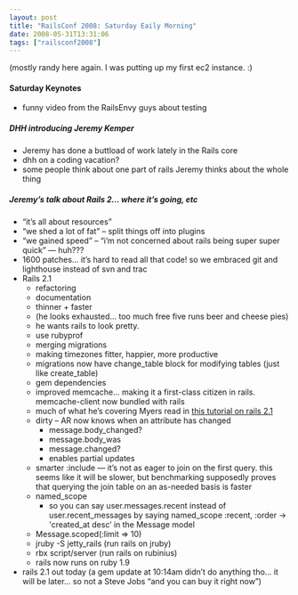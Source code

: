 ```yaml
---
layout: post
title: "RailsConf 2008: Saturday Eaily Morning"
date: 2008-05-31T13:31:06
tags: ["railsconf2008"]
---
```


<p>(mostly randy here again. I was putting up my first ec2 instance. :)</p>

<h4>Saturday Keynotes</h4>

<ul>
<li>funny video from the RailsEnvy guys about testing</li>
</ul>

<h5><span class="caps">DHH</span> introducing Jeremy Kemper</h5>

<ul>
<li>Jeremy has done a buttload of work lately in the Rails core</li>
<li>dhh on a coding vacation?</li>
<li>some people think about one part of rails Jeremy thinks about the whole thing</li>
</ul>

<h5>Jeremy&#8217;s talk about Rails 2&#8230; where it&#8217;s going, etc</h5>

<ul>
<li>&#8220;it&#8217;s all about resources&#8221;</li>
<li>&#8220;we shed a lot of fat&#8221; &#8211; split things off into plugins</li>
<li>&#8220;we gained speed&#8221; &#8211; &#8220;i&#8217;m not concerned about rails being super super quick&#8221; &#8212; huh???</li>
<li>1600 patches&#8230; it&#8217;s hard to read all that code!  so we embraced git and lighthouse instead of svn and trac</li>
<li>Rails 2.1
<ul>
<li>refactoring</li>
<li>documentation</li>
<li>thinner + faster</li>
<li>(he looks exhausted&#8230; too much free five runs beer and cheese pies)</li>
<li>he wants rails to look pretty.</li>
<li>use rubyprof</li>
<li>merging migrations</li>
<li>making timezones fitter, happier, more productive</li>
<li>migrations now have change_table block for modifying tables (just like create_table)</li>
<li>gem dependencies</li>
<li>improved memcache&#8230; making it a first-class citizen in rails.  memcache-client now bundled with rails</li>
<li>much of what he&#8217;s covering Myers read in <a href="http://www.akitaonrails.com/2008/5/25/rolling-with-rails-2-1-the-first-full-tutorial-part-1">this tutorial on rails 2.1</a></li>
<li>dirty &#8211; AR now knows when an attribute has changed
<ul>
<li>message.body_changed?</li>
<li>message.body_was</li>
<li>message.changed?</li>
<li>enables partial updates</li>
</ul></li>
<li>smarter :include &#8212; it&#8217;s not as eager to join on the first query.  this seems like it will be slower, but benchmarking supposedly proves that querying the join table on an as-needed basis is faster</li>
<li>named_scope
<ul>
<li>so you can say user.messages.recent instead of user.recent_messages by saying named_scope :recent, :order -> 'created_at desc&#8217; in the Message model</li>
</ul></li>
<li>Message.scoped(:limit => 10)</li>
<li>jruby -S jetty_rails (run rails on jruby)</li>
<li>rbx script/server (run rails on rubinius) </li>
<li>rails now runs on ruby 1.9</li>
</ul></li>
<li>rails 2.1 out today (a gem update at 10:14am didn&#8217;t do anything tho&#8230; it will be later&#8230; so not a Steve Jobs &#8220;and you can buy it right now&#8221;)</li>
</ul>

